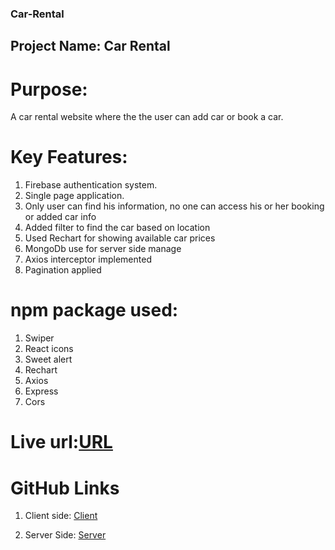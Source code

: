 ### Car-Rental 
## Project Name: Car Rental
# Purpose: 
A car rental website where the the user can add car or book a car. 
# Key Features:
1. Firebase authentication system.
2. Single page application.
3. Only user can find his information, no one can access his or her booking or added car info
4. Added filter to find the car based on location
5. Used Rechart for showing available car prices
6. MongoDb use for server side manage
7. Axios interceptor implemented
8. Pagination applied

# npm package used:
1. Swiper
2. React icons
3. Sweet alert
4. Rechart
5. Axios
7. Express
8. Cors

# Live url:[URL](https://car-rental-f7654.web.app/)

# GitHub Links
1. Client side: [Client](https://github.com/zohir26/Car-Rental-Client)

2. Server Side: [Server](https://github.com/zohir26/Car-Rental-Server)